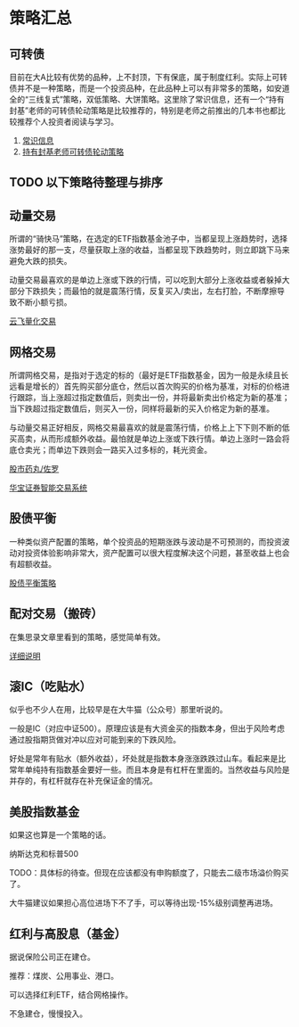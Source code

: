 # 策略汇总


## 可转债

目前在大A比较有优势的品种，上不封顶，下有保底，属于制度红利。实际上可转债并不是一种策略，而是一个投资品种，在此品种上可以有非常多的策略，如安道全的“三线复式”策略，双低策略、大饼策略。这里除了常识信息，还有一个“持有封基”老师的可转债轮动策略是比较推荐的，特别是老师之前推出的几本书也都比较推荐个人投资者阅读与学习。

1. [常识信息](./可转债/convertible%20bonds.md)
1. [持有封基老师可转债轮动策略](./可转债/持有封基老师可转债轮动策略.md)


## TODO 以下策略待整理与排序

## 动量交易

所谓的“骑快马”策略，在选定的ETF指数基金池子中，当都呈现上涨趋势时，选择涨势最好的那一支，尽量获取上涨的收益，当都呈现下跌趋势时，则立即跳下马来避免大跌的损失。

动量交易最喜欢的是单边上涨或下跌的行情，可以吃到大部分上涨收益或者躲掉大部分下跌损失；而最怕的就是震荡行情，反复买入/卖出，左右打脸，不断摩擦导致不断小额亏损。

[云飞量化交易](./量化交易/云飞ETF量化交易.md)

## 网格交易

所谓网格交易，是指对于选定的标的（最好是ETF指数基金，因为一般是永续且长远看是增长的）首先购买部分底仓，然后以首次购买的价格为基准，对标的价格进行跟踪，当上涨超过指定数值后，则卖出一份，并将最新卖出价格定为新的基准；当下跌超过指定数值后，则买入一份，同样将最新的买入价格定为新的基准。

与动量交易正好相反，网格交易最喜欢的就是震荡行情，价格上上下下则不断的低买高卖，从而形成额外收益。最怕就是单边上涨或下跌行情。单边上涨时一路会将底仓卖光；而单边下跌则会一路买入过多标的，耗光资金。

[股市药丸/佐罗](TODO)

[华宝证券智能交易系统](TODO)


## 股债平衡

一种类似资产配置的策略，单个投资品的短期涨跌与波动是不可预测的，而投资波动对投资体验影响非常大，资产配置可以很大程度解决这个问题，甚至收益上也会有超额收益。


[股债平衡策略](股债平衡.md)


## 配对交易（搬砖）

在集思录文章里看到的策略，感觉简单有效。

[详细说明](./薅羊毛/配对交易（搬砖）.md)


## 滚IC（吃贴水）

似乎也不少人在用，比较早是在大牛猫（公众号）那里听说的。

一般是IC（对应中证500）。原理应该是有大资金买的指数本身，但出于风险考虑通过股指期货做对冲以应对可能到来的下跌风险。

好处是常年有贴水（额外收益），坏处就是指数本身涨涨跌跌过山车。看起来是比常年单纯持有指数基金要好一些。而且本身是有杠杆在里面的。当然收益与风险是并存的，有杠杆就存在补充保证金的情况。


## 美股指数基金

如果这也算是一个策略的话。

纳斯达克和标普500

TODO：具体标的待查。但现在应该都没有申购额度了，只能去二级市场溢价购买了。

大牛猫建议如果担心高位进场下不了手，可以等待出现-15%级别调整再进场。

## 红利与高股息（基金）

据说保险公司正在建仓。

推荐：煤炭、公用事业、港口。

可以选择红利ETF，结合网格操作。

不急建仓，慢慢投入。